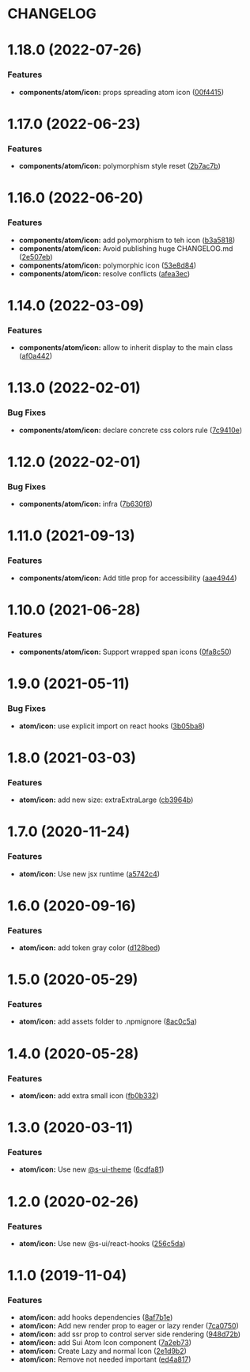 # CHANGELOG

# 1.18.0 (2022-07-26)


### Features

* **components/atom/icon:** props spreading atom icon ([00f4415](https://github.com/SUI-Components/sui-components/commit/00f4415f28c5a73a012da8f512037a5cd31d8ba1))



# 1.17.0 (2022-06-23)


### Features

* **components/atom/icon:** polymorphism style reset ([2b7ac7b](https://github.com/SUI-Components/sui-components/commit/2b7ac7bf12e34bf5fe48592f2503c487f3e7f802))



# 1.16.0 (2022-06-20)


### Features

* **components/atom/icon:** add polymorphism to teh icon ([b3a5818](https://github.com/SUI-Components/sui-components/commit/b3a581878160ed1becb5f85da3497130098d2375))
* **components/atom/icon:** Avoid publishing huge CHANGELOG.md ([2e507eb](https://github.com/SUI-Components/sui-components/commit/2e507eb33277b78b2d4efa6b26375024d26adb9d))
* **components/atom/icon:** polymorphic icon ([53e8d84](https://github.com/SUI-Components/sui-components/commit/53e8d84d0f572d45b6df60390d0c11c34c7fd30d))
* **components/atom/icon:** resolve conflicts ([afea3ec](https://github.com/SUI-Components/sui-components/commit/afea3ecc9dbddba2dd68fc9089c36d24ccfc88e1))



# 1.14.0 (2022-03-09)


### Features

* **components/atom/icon:** allow to inherit display to the main class ([af0a442](https://github.com/SUI-Components/sui-components/commit/af0a442983f7acecc60d56189f3429fda9ceebff))



# 1.13.0 (2022-02-01)


### Bug Fixes

* **components/atom/icon:** declare concrete css colors rule ([7c9410e](https://github.com/SUI-Components/sui-components/commit/7c9410e14023507ae38634c3e29bb64b9d5c7699))



# 1.12.0 (2022-02-01)


### Bug Fixes

* **components/atom/icon:** infra ([7b630f8](https://github.com/SUI-Components/sui-components/commit/7b630f8eeb5933d24ea9bb4953754e205aa2e1c1))



# 1.11.0 (2021-09-13)


### Features

* **components/atom/icon:** Add title prop for accessibility ([aae4944](https://github.com/SUI-Components/sui-components/commit/aae4944249afa0c49263a53701ed7110032948aa))



# 1.10.0 (2021-06-28)


### Features

* **components/atom/icon:** Support wrapped span icons ([0fa8c50](https://github.com/SUI-Components/sui-components/commit/0fa8c506fa84ac7d77b575365126c047d777aac2))



# 1.9.0 (2021-05-11)


### Bug Fixes

* **atom/icon:** use explicit import on react hooks ([3b05ba8](https://github.com/SUI-Components/sui-components/commit/3b05ba8f0b063ec42b8a41a0ff165bf01f9dcf96))



# 1.8.0 (2021-03-03)


### Features

* **atom/icon:** add new size: extraExtraLarge ([cb3964b](https://github.com/SUI-Components/sui-components/commit/cb3964bd9a34caa67c2cbb8c29048a35eeacb51a))



# 1.7.0 (2020-11-24)


### Features

* **atom/icon:** Use new jsx runtime ([a5742c4](https://github.com/SUI-Components/sui-components/commit/a5742c45a2585d9060cd1882cdba7adc38006f4b))



# 1.6.0 (2020-09-16)


### Features

* **atom/icon:** add token gray color ([d128bed](https://github.com/SUI-Components/sui-components/commit/d128bed2b087d0339c9105845cdb6219c026ac27))



# 1.5.0 (2020-05-29)


### Features

* **atom/icon:** add assets folder to .npmignore ([8ac0c5a](https://github.com/SUI-Components/sui-components/commit/8ac0c5a26e9ed4f01233f87c2f8e2fd4f9c81468))



# 1.4.0 (2020-05-28)


### Features

* **atom/icon:** add extra small icon ([fb0b332](https://github.com/SUI-Components/sui-components/commit/fb0b3328055db95d8cabf215027490e9b47c02dd))



# 1.3.0 (2020-03-11)


### Features

* **atom/icon:** Use new [@s-ui-theme](https://github.com/s-ui-theme) ([6cdfa81](https://github.com/SUI-Components/sui-components/commit/6cdfa8141c03c5aee3b9c6e13a5bbc5167d2349e))



# 1.2.0 (2020-02-26)


### Features

* **atom/icon:** Use new @s-ui/react-hooks ([256c5da](https://github.com/SUI-Components/sui-components/commit/256c5da67194fb79121cab26e0a0b538580d8fb4))



# 1.1.0 (2019-11-04)


### Features

* **atom/icon:** add hooks dependencies ([8af7b1e](https://github.com/SUI-Components/sui-components/commit/8af7b1e5ae773e01e92e64da6144638b1ebcd645))
* **atom/icon:** Add new render prop to eager or lazy render ([7ca0750](https://github.com/SUI-Components/sui-components/commit/7ca07509c203f8b9a5216b75c99a66a1b65861cd))
* **atom/icon:** add ssr prop to control server side rendering ([948d72b](https://github.com/SUI-Components/sui-components/commit/948d72be515aa52b64700129cca8cbc1404330a6))
* **atom/icon:** add Sui Atom Icon component ([7a2eb73](https://github.com/SUI-Components/sui-components/commit/7a2eb73535bc72c6d366f3fcc4c2499be16a2cdd))
* **atom/icon:** Create Lazy and normal Icon ([2e1d9b2](https://github.com/SUI-Components/sui-components/commit/2e1d9b2c77cbe0885b8898289ef86ce1e65ec183))
* **atom/icon:** Remove not needed important ([ed4a817](https://github.com/SUI-Components/sui-components/commit/ed4a8172ea5a26a217ff356b834f177cad8849bf))



